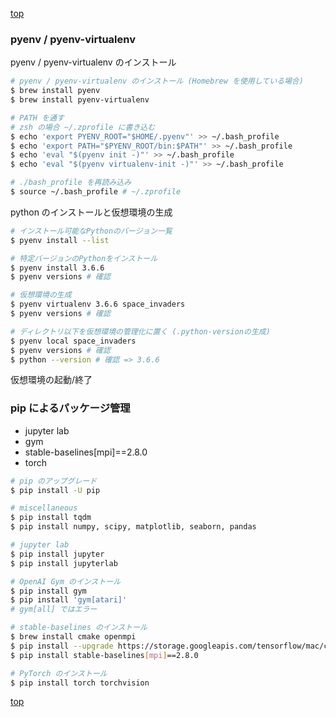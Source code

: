 [top](./index.md)

### pyenv / pyenv-virtualenv

pyenv / pyenv-virtualenv のインストール

```bash
# pyenv / pyenv-virtualenv のインストール (Homebrew を使用している場合)
$ brew install pyenv  
$ brew install pyenv-virtualenv

# PATH を通す
# zsh の場合 ~/.zprofile に書き込む
$ echo 'export PYENV_ROOT="$HOME/.pyenv"' >> ~/.bash_profile
$ echo 'export PATH="$PYENV_ROOT/bin:$PATH"' >> ~/.bash_profile
$ echo 'eval "$(pyenv init -)"' >> ~/.bash_profile
$ echo 'eval "$(pyenv virtualenv-init -)"' >> ~/.bash_profile

# ./bash_profile を再読み込み
$ source ~/.bash_profile # ~/.zprofile
```

python のインストールと仮想環境の生成

```bash
# インストール可能なPythonのバージョン一覧
$ pyenv install --list

# 特定バージョンのPythonをインストール
$ pyenv install 3.6.6
$ pyenv versions # 確認

# 仮想環境の生成
$ pyenv virtualenv 3.6.6 space_invaders
$ pyenv versions # 確認

# ディレクトリ以下を仮想環境の管理化に置く (.python-versionの生成)
$ pyenv local space_invaders
$ pyenv versions # 確認
$ python --version # 確認 => 3.6.6
```

仮想環境の起動/終了

### pip によるパッケージ管理

- jupyter lab
- gym
- stable-baselines[mpi]==2.8.0
- torch

```bash
# pip のアップグレード
$ pip install -U pip

# miscellaneous
$ pip install tqdm
$ pip install numpy, scipy, matplotlib, seaborn, pandas

# jupyter lab
$ pip install jupyter
$ pip install jupyterlab

# OpenAI Gym のインストール
$ pip install gym
$ pip install 'gym[atari]'
# gym[all] ではエラー

# stable-baselines のインストール
$ brew install cmake openmpi
$ pip install --upgrade https://storage.googleapis.com/tensorflow/mac/cpu/tensorflow-1.14.0-py3-none-any.whl
$ pip install stable-baselines[mpi]==2.8.0

# PyTorch のインストール
$ pip install torch torchvision
```

[top](./index.md)
